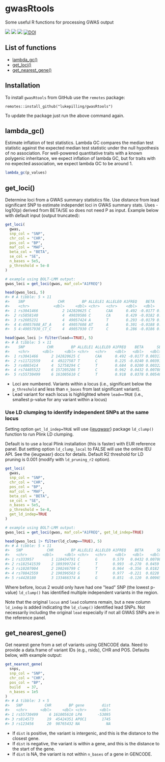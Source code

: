 # gwasRtools
Some useful R functions for processing GWAS output

[![](https://img.shields.io/badge/version-0.1.1-informational.svg)](https://github.com/lukepilling/gwasRtools)
[![](https://img.shields.io/github/last-commit/lukepilling/gwasRtools.svg)](https://github.com/lukepilling/gwasRtools/commits/master)
[![](https://img.shields.io/badge/lifecycle-experimental-orange)](https://www.tidyverse.org/lifecycle/#experimental)
[![DOI](https://zenodo.org/badge/655790727.svg)](https://zenodo.org/badge/latestdoi/655790727)


## List of functions
  - [lambda_gc()](#lambda_gc)
  - [get_loci()](#get_loci)
  - [get_nearest_gene()](#get_nearest_gene)


## Installation
To install `gwasRtools` from GitHub use the `remotes` package:

`remotes::install_github("lukepilling/gwasRtools")`

To update the package just run the above command again.


## lambda_gc()
Estimate inflation of test statistics. Lambda GC compares the median test statistic against the expected median test statistic under the null hypothesis of no association. For well-powered quantitative traits with a known polygenic inheritance, we expect inflation of lambda GC, but for traits with no expected association, we expect lambda GC to be around 1.

```r
lambda_gc(p_values)
```

## get_loci()
Determine loci from a GWAS summary statistics file. Use distance from lead significant SNP to estimate independet loci in GWAS summary stats. Uses -log10(p) derived from BETA/SE so does not need P as input. Example below with default input (output truncated):

```r
get_loci(
  gwas,
  snp_col = "SNP",
  chr_col = "CHR",
  pos_col = "BP",
  maf_col = "MAF",
  beta_col = "BETA",
  se_col = "SE",
  n_bases = 5e5,
  p_threshold = 5e-8
)

# example using BOLT-LMM output:
gwas_loci = get_loci(gwas, maf_col="A1FREQ")

head(gwas_loci, 5)
#> # A tibble: 5 × 11
#>    SNP               CHR        BP ALLELE1 ALLELE0 A1FREQ    BETA      SE  P_BOLT_LMM locus lead 
#>    <chr>           <dbl>     <dbl> <chr>   <chr>    <dbl>   <dbl>   <dbl>       <dbl> <dbl> <lgl>
#>  1 rs3041466           2 142820625 C       CAA      0.492 -0.0177 0.00317 0.000000021     1 TRUE 
#>  2 rs5858140           4  49039586 C       CA       0.429 -0.0182 0.00332 0.000000036     2 FALSE
#>  3 rs2605231           4  49057424 A       T        0.293 -0.0179 0.00329 0.000000044     2 FALSE
#>  4 4:49057608_AT_A     4  49057608 AT      A        0.301 -0.0188 0.00338 0.000000024     2 FALSE
#>  5 4:49057930_CT_C     4  49057930 CT      C        0.286 -0.0186 0.00336 0.000000029     2 FALSE

head(gwas_loci |> filter(lead==TRUE), 5)
#> # A tibble: 5 × 11
#>    SNP          CHR        BP ALLELE1 ALLELE0 A1FREQ    BETA      SE P_BOLT_LMM locus lead 
#>    <chr>      <dbl>     <dbl> <chr>   <chr>    <dbl>   <dbl>   <dbl>      <dbl> <dbl> <lgl>
#>  1 rs3041466      2 142820625 C       CAA      0.492 -0.0177 0.00317   2.10e- 8     1 TRUE 
#>  2 rs11722559     4  49227587 T       C        0.225 -0.0240 0.00391   7.70e-10     2 TRUE 
#>  3 rs4865414      4  52758294 C       T        0.684  0.0200 0.00322   5.10e-10     3 TRUE 
#>  4 rs74405522     6 157205286 T       C        0.962  0.0432 0.00788   4.20e- 8     4 TRUE 
#>  5 rs55730499     6 161005610 C       T        0.918  0.0378 0.00548   5.80e-12     5 TRUE
```

 - Loci are numbered. Variants within a locus (i.e., significant below the `p_threshold` and less than `n_bases` from last significant variant).
 - Lead variant for each locus is highlighted where `lead==TRUE` (i.e., smallest p-value for any variant within a locus)

### Use LD clumping to identify independent SNPs at the same locus 

Setting option `get_ld_indep=TRUE` will use {[ieugwasr](https://github.com/MRCIEU/ieugwasr)} package `ld_clump()` function to run Plink LD clumping. 

Default is to use a local Plink installation (this is faster) with EUR reference panel. But setting option `ld_clump_local` to FALSE will use the online IEU API. See the {ieugwasr} docs for details. Default R2 threshold for LD pruning is 0.001 (modify with `ld_pruning_r2` option). 

```r
get_loci(
  gwas,
  snp_col = "SNP",
  chr_col = "CHR",
  pos_col = "BP",
  maf_col = "MAF",
  beta_col = "BETA",
  se_col = "SE",
  n_bases = 5e5,
  p_threshold = 5e-8,
  get_ld_indep=TRUE
)

# example using BOLT-LMM output:
gwas_loci = get_loci(gwas, maf_col="A1FREQ", get_ld_indep=TRUE)

head(gwas_loci |> filter(ld_clump==TRUE), 5)
#> # A tibble: 5 × 11
#>   SNP           CHR        BP ALLELE1 ALLELE0 A1FREQ    BETA      SE P_BOLT_LMM locus lead  ld_indep
#>   <chr>       <dbl>     <dbl> <chr>   <chr>    <dbl>   <dbl>   <dbl>      <dbl> <dbl> <lgl> <lgl>
#> 1 rs333957        1 110434791 C       G       0.579   0.0432 0.00708  9.2 e- 10     1 TRUE  TRUE
#> 2 rs182541539     2 189399724 C       T       0.993  -0.270  0.0459   1   e-  8     2 FALSE TRUE
#> 3 rs10207004      2 190246799 C       T       0.964  -0.356  0.0182   1.20e- 88     2 FALSE TRUE
#> 4 rs78842559      2 190396563 G       T       0.977  -0.221  0.0228   3.20e- 23     2 FALSE TRUE
#> 5 rs4428180       3 133466374 A       G       0.851  -0.120  0.00965  7.5 e- 38     3 TRUE  TRUE
```

Where before, locus 2 would only have had one "lead" SNP (the lowest p-value) `ld_clump()` has identified multiple independent variants in the region.

Note that the original `locus` and `lead` columns remain, but a new column `ld_indep` is added indicating the `ld_clump()` identified lead SNPs. Not necessarily including the original `lead` especially if not all GWAS SNPs are in the reference panel.


## get_nearest_gene()
Get nearest gene from a set of variants using GENCODE data. Need to provide a data.frame of variant IDs (e.g., rsids), CHR and POS. Defaults below, with example output:

```r
get_nearest_gene(
  snps,
  snp_col = "SNP",
  chr_col = "CHR",
  pos_col = "BP",
  build   = 37,
  n_bases = 1e5
)
#> # A tibble: 3 × 5
#>   SNP          CHR        BP gene        dist
#>   <chr>      <dbl>     <dbl> <chr>      <dbl>
#> 1 rs55730499     6 161005610 LPA       -53095
#> 3 rs814573      19  45424351 APOC1       1745
#> 3 rs123456      20  98765432 NA            NA
```
 - If `dist` is positive, the variant is intergenic, and this is the distance to the closest gene.
 - If `dist` is negative, the variant is within a gene, and this is the distance to the start of the gene.
 - If `dist` is NA, the variant is not within `n_bases` of a gene in GENCODE.

